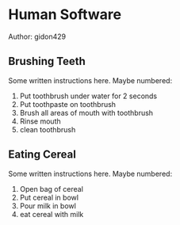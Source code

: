 # Human Software

Author: gidon429

## Brushing Teeth

Some written instructions here. Maybe numbered:

1. Put toothbrush under water for 2 seconds
2. Put toothpaste on toothbrush
3. Brush all areas of mouth with toothbrush
4. Rinse mouth
5. clean toothbrush

## Eating Cereal

Some written instructions here. Maybe numbered:

1. Open bag of cereal
2. Put cereal in bowl
3. Pour milk in bowl
4. eat cereal with milk
